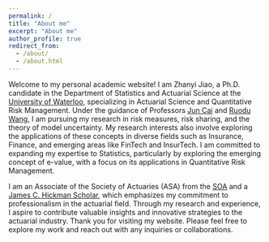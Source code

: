 ```yaml
---
permalink: /
title: "About me"
excerpt: "About me"
author_profile: true
redirect_from: 
  - /about/
  - /about.html
---
```

Welcome to my personal academic website! I am Zhanyi Jiao, a Ph.D. candidate in the Department of Statistics and Actuarial Science at the [University of Waterloo](https://uwaterloo.ca/statistics-and-actuarial-science/), specializing in Actuarial Science and Quantitative Risk Management. Under the guidance of Professors [Jun Cai](https://sas.uwaterloo.ca/~jcai/) and [Ruodu Wang](https://sas.uwaterloo.ca/~wang/index.html), I am pursuing my research in risk measures, risk sharing, and the theory of model uncertainty. My research interests also involve exploring the applications of these concepts in diverse fields such as Insurance, Finance, and emerging areas like FinTech and InsurTech. I am committed to expanding my expertise to Statistics, particularly by exploring the emerging concept of e-value, with a focus on its applications in Quantitative Risk Management.

I am an Associate of the Society of Actuaries (ASA) from the [SOA](https://www.soa.org/) and a [James C. Hickman Scholar](https://www.soa.org/resources/announcements/press-releases/2023/2023-hickman-scholars/), which emphasizes my commitment to professionalism in the actuarial field. Through my research and experience, I aspire to contribute valuable insights and innovative strategies to the actuarial industry. Thank you for visiting my website. Please feel free to explore my work and reach out with any inquiries or collaborations.
